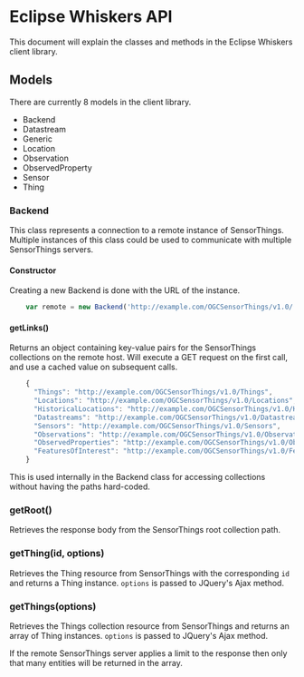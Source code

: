 # Eclipse Whiskers API

This document will explain the classes and methods in the Eclipse Whiskers client library.

## Models

There are currently 8 models in the client library.

* Backend
* Datastream
* Generic
* Location
* Observation
* ObservedProperty
* Sensor
* Thing

### Backend

This class represents a connection to a remote instance of SensorThings. Multiple instances of this class could be used to communicate with multiple SensorThings servers.

#### Constructor

Creating a new Backend is done with the URL of the instance.

````javascript
    var remote = new Backend('http://example.com/OGCSensorThings/v1.0/');
````

#### getLinks()

Returns an object containing key-value pairs for the SensorThings collections on the remote host. Will execute a GET request on the first call, and use a cached value on subsequent calls.

````javascript
    {
      "Things": "http://example.com/OGCSensorThings/v1.0/Things",
      "Locations": "http://example.com/OGCSensorThings/v1.0/Locations",
      "HistoricalLocations": "http://example.com/OGCSensorThings/v1.0/HistoricalLocations",
      "Datastreams": "http://example.com/OGCSensorThings/v1.0/Datastreams",
      "Sensors": "http://example.com/OGCSensorThings/v1.0/Sensors",
      "Observations": "http://example.com/OGCSensorThings/v1.0/Observations",
      "ObservedProperties": "http://example.com/OGCSensorThings/v1.0/ObservedProperties",
      "FeaturesOfInterest": "http://example.com/OGCSensorThings/v1.0/FeaturesOfInterest"
    }

````

This is used internally in the Backend class for accessing collections without having the paths hard-coded.

### getRoot()

Retrieves the response body from the SensorThings root collection path.

### getThing(id, options)

Retrieves the Thing resource from SensorThings with the corresponding `id` and returns a Thing instance. `options` is passed to JQuery's Ajax method.

### getThings(options)

Retrieves the Things collection resource from SensorThings and returns an array of Thing instances. `options` is passed to JQuery's Ajax method.

If the remote SensorThings server applies a limit to the response then only that many entities will be returned in the array.

